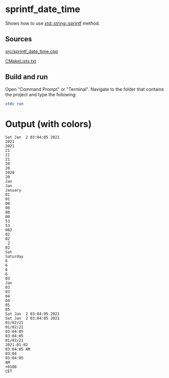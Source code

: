 # sprintf_date_time

Shows how to use [xtd::string::sprintf](https://gammasoft71.github.io/xtd/reference_guides/latest/group__format__parse.html#ga0c65606fb81f84e4d9ea43002114d8de) method.

## Sources

[src/sprintf_date_time.cpp](src/sprintf_date_time.cpp)

[CMakeLists.txt](CMakeLists.txt)

## Build and run

Open "Command Prompt" or "Terminal". Navigate to the folder that contains the project and type the following:

```cmake
xtdc run
```

# Output (with colors)

```
Sat Jan  2 03:04:05 2021
2021
2021
21
21
21
20
20
2020
20
Jan
Jan
January
01
01
00
00
00
00
53
53
002
02
02
 2
02
Sat
Saturday
6
6
6
6
03
Jan
03
03
04
04
05
05
Sat Jan  2 03:04:05 2021
Sat Jan  2 03:04:05 2021
01/02/21
01/02/21
03:04:05
03:04:05
01/02/21
2021-01-02
03:04:05 AM
03:04
03:04:05
AM
+0100
CET
```

